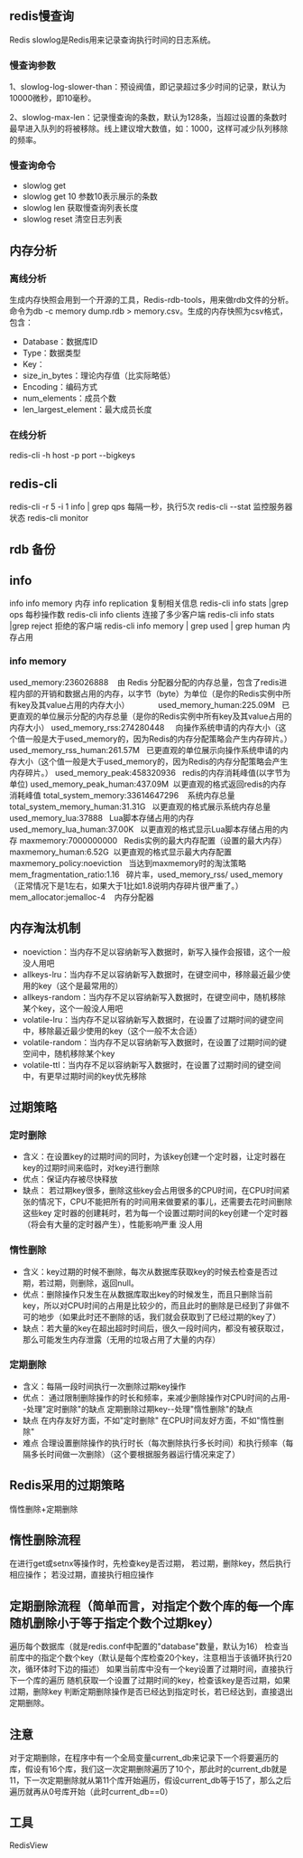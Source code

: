 ## redis慢查询
Redis slowlog是Redis用来记录查询执行时间的日志系统。
### 慢查询参数
1、slowlog-log-slower-than：预设阀值，即记录超过多少时间的记录，默认为10000微秒，即10毫秒。

2、slowlog-max-len：记录慢查询的条数，默认为128条，当超过设置的条数时最早进入队列的将被移除。线上建议增大数值，如：1000，这样可减少队列移除的频率。

### 慢查询命令
- slowlog get
- slowlog get 10 参数10表示展示的条数
- slowlog len 获取慢查询列表长度
- slowlog reset 清空日志列表

## 内存分析
### 离线分析
生成内存快照会用到一个开源的工具，Redis-rdb-tools，用来做rdb文件的分析。命令为db -c memory dump.rdb > memory.csv。生成的内存快照为csv格式，包含：

-  Database：数据库ID
- Type：数据类型
- Key：
- size_in_bytes：理论内存值（比实际略低）
- Encoding：编码方式
- num_elements：成员个数
- len_largest_element：最大成员长度
### 在线分析
redis-cli -h host -p port --bigkeys

## redis-cli
redis-cli -r 5 -i 1 info | grep qps 每隔一秒，执行5次
redis-cli --stat 监控服务器状态
redis-cli monitor
## rdb 备份

## info
info
info memory 内存
info replication 复制相关信息
redis-cli info stats |grep ops 每秒操作数
redis-cli info clients 连接了多少客户端
redis-cli info stats |grep reject 拒绝的客户端
redis-cli info memory | grep used | grep human 内存占用

### info memory 
used_memory:236026888    由 Redis 分配器分配的内存总量，包含了redis进程内部的开销和数据占用的内存，以字节（byte）为单位（是你的Redis实例中所有key及其value占用的内存大小）            
used_memory_human:225.09M   已更直观的单位展示分配的内存总量（是你的Redis实例中所有key及其value占用的内存大小）
used_memory_rss:274280448     向操作系统申请的内存大小（这个值一般是大于used_memory的，因为Redis的内存分配策略会产生内存碎片。）
used_memory_rss_human:261.57M   已更直观的单位展示向操作系统申请的内存大小（这个值一般是大于used_memory的，因为Redis的内存分配策略会产生内存碎片。）
used_memory_peak:458320936   redis的内存消耗峰值(以字节为单位)
used_memory_peak_human:437.09M  以更直观的格式返回redis的内存消耗峰值
total_system_memory:33614647296    系统内存总量
total_system_memory_human:31.31G   以更直观的格式展示系统内存总量
used_memory_lua:37888   Lua脚本存储占用的内存
used_memory_lua_human:37.00K   以更直观的格式显示Lua脚本存储占用的内存
maxmemory:7000000000   Redis实例的最大内存配置（设置的最大内存）
maxmemory_human:6.52G  以更直观的格式显示最大内存配置
maxmemory_policy:noeviction   当达到maxmemory时的淘汰策略
mem_fragmentation_ratio:1.16   碎片率，used_memory_rss/ used_memory （正常情况下是1左右，如果大于1比如1.8说明内存碎片很严重了。）
mem_allocator:jemalloc-4    内存分配器

## 内存淘汰机制
- noeviction：当内存不足以容纳新写入数据时，新写入操作会报错，这个一般没人用吧
- allkeys-lru：当内存不足以容纳新写入数据时，在键空间中，移除最近最少使用的key（这个是最常用的）
- allkeys-random：当内存不足以容纳新写入数据时，在键空间中，随机移除某个key，这个一般没人用吧
- volatile-lru：当内存不足以容纳新写入数据时，在设置了过期时间的键空间中，移除最近最少使用的key（这个一般不太合适）
- volatile-random：当内存不足以容纳新写入数据时，在设置了过期时间的键空间中，随机移除某个key
- volatile-ttl：当内存不足以容纳新写入数据时，在设置了过期时间的键空间中，有更早过期时间的key优先移除
## 过期策略
### 定时删除
- 含义：在设置key的过期时间的同时，为该key创建一个定时器，让定时器在key的过期时间来临时，对key进行删除
- 优点：保证内存被尽快释放
- 缺点：
若过期key很多，删除这些key会占用很多的CPU时间，在CPU时间紧张的情况下，CPU不能把所有的时间用来做要紧的事儿，还需要去花时间删除这些key
定时器的创建耗时，若为每一个设置过期时间的key创建一个定时器（将会有大量的定时器产生），性能影响严重
没人用
### 惰性删除
- 含义：key过期的时候不删除，每次从数据库获取key的时候去检查是否过期，若过期，则删除，返回null。
- 优点：删除操作只发生在从数据库取出key的时候发生，而且只删除当前key，所以对CPU时间的占用是比较少的，而且此时的删除是已经到了非做不可的地步（如果此时还不删除的话，我们就会获取到了已经过期的key了）
- 缺点：若大量的key在超出超时时间后，很久一段时间内，都没有被获取过，那么可能发生内存泄露（无用的垃圾占用了大量的内存）
### 定期删除
- 含义：每隔一段时间执行一次删除过期key操作
- 优点：
通过限制删除操作的时长和频率，来减少删除操作对CPU时间的占用--处理"定时删除"的缺点
定期删除过期key--处理"惰性删除"的缺点
- 缺点
在内存友好方面，不如"定时删除"
在CPU时间友好方面，不如"惰性删除"
- 难点
合理设置删除操作的执行时长（每次删除执行多长时间）和执行频率（每隔多长时间做一次删除）（这个要根据服务器运行情况来定了）

## Redis采用的过期策略
惰性删除+定期删除

## 惰性删除流程
在进行get或setnx等操作时，先检查key是否过期，
若过期，删除key，然后执行相应操作；
若没过期，直接执行相应操作
## 定期删除流程（简单而言，对指定个数个库的每一个库随机删除小于等于指定个数个过期key）
遍历每个数据库（就是redis.conf中配置的"database"数量，默认为16）
检查当前库中的指定个数个key（默认是每个库检查20个key，注意相当于该循环执行20次，循环体时下边的描述）
如果当前库中没有一个key设置了过期时间，直接执行下一个库的遍历
随机获取一个设置了过期时间的key，检查该key是否过期，如果过期，删除key
判断定期删除操作是否已经达到指定时长，若已经达到，直接退出定期删除。
## 注意
对于定期删除，在程序中有一个全局变量current_db来记录下一个将要遍历的库，假设有16个库，我们这一次定期删除遍历了10个，那此时的current_db就是11，下一次定期删除就从第11个库开始遍历，假设current_db等于15了，那么之后遍历就再从0号库开始（此时current_db==0）

## 工具
RedisView

